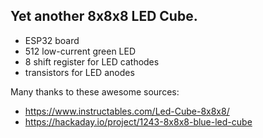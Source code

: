 ## Yet another 8x8x8 LED Cube.

- ESP32 board
- 512 low-current green LED
- 8 shift register for LED cathodes
- transistors for LED anodes

Many thanks to these awesome sources:
- https://www.instructables.com/Led-Cube-8x8x8/
- https://hackaday.io/project/1243-8x8x8-blue-led-cube
